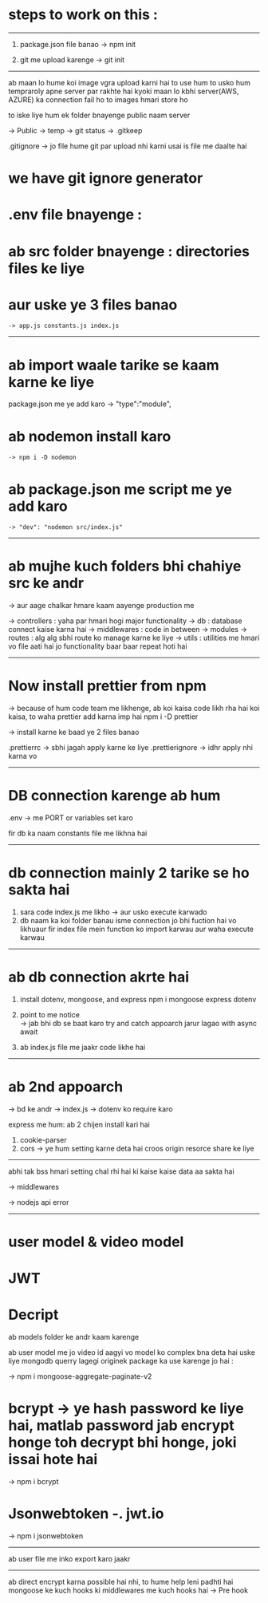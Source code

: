 # steps to work on this :
-------------------------------

1) package.json file banao
    -> npm init

2) git me upload karenge
    -> git init

____________

ab maan lo hume koi image vgra upload karni hai to use hum to usko hum tempraroly apne server par rakhte hai
kyoki maan lo kbhi server(AWS, AZURE) ka connection fail ho to images hmari store ho

to iske liye hum ek folder bnayenge public naam server

-> Public -> temp ->  git status -> .gitkeep

<!--  -->

.gitignore 
-> jo file hume git par upload nhi karni usai is file me daalte hai

# we have git ignore generator 

<!-- -->

# .env file bnayenge :
# ab src folder bnayenge : directories files ke liye
# aur uske ye 3 files banao 
    -> app.js constants.js index.js

____________________



# ab import waale tarike se kaam karne ke liye 
package.json me ye add karo -> "type":"module",

# ab nodemon install karo 
    -> npm i -D nodemon

# ab package.json me script me ye add karo
    -> "dev": "nodemon src/index.js"   

-------------------

# ab mujhe kuch folders bhi chahiye src ke andr 
 -> aur aage chalkar hmare kaam aayenge production me

-> controllers : yaha par hmari hogi major functionality
-> db : database connect kaise karna hai 
-> middlewares : code in between 
-> modules
-> routes : alg alg sbhi route ko manage karne ke liye 
-> utils : utilities me hmari vo file aati hai jo functionality baar baar repeat hoti hai 

---------------------

# Now install prettier from npm
-> because of hum code team me likhenge, ab koi kaisa code likh rha hai koi kaisa, to waha prettier add karna imp hai
    npm i -D prettier

-> install karne ke baad ye 2 files banao

.prettierrc -> sbhi jagah apply karne ke liye 
.prettierignore -> idhr apply nhi karna vo

------------------------


# DB connection karenge ab hum 

.env -> me PORT or variables set karo

fir db ka naam constants file me likhna hai 

------------------------

# db connection mainly 2 tarike se ho sakta hai 

1) sara code index.js me likho -> aur usko execute karwado
2) db naam ka koi folder banau isme connection jo bhi fuction hai vo likhuaur fir index file mein function ko import karwau aur waha execute karwau


-----------------------

# ab db connection akrte hai 

1) install dotenv, mongoose, and express 
    npm i mongoose express dotenv

2) point to me notice    
    -> jab bhi db se baat karo try and catch appoarch jarur lagao with async await

3) ab index.js file me jaakr code likhe hai    

-------------------------
 # ab 2nd appoarch

 -> bd ke andr -> index.js
 -> dotenv ko require karo

<!--  -->

express me hum:
ab 2 chijen install kari hai 

1) cookie-parser
2) cors -> ye hum setting karne deta hai croos origin resorce share ke liye
----------------

abhi tak bss hmari setting chal rhi hai ki
kaise kaise data aa sakta hai


-> middlewares

-> nodejs api error


------------------------------------------------


# user model & video model
# JWT
# Decript 

ab models folder ke andr kaam karenge

ab user model me jo video id aagyi vo model ko complex bna deta hai 
uske liye mongodb querry lagegi originek package ka use karenge
jo hai : 

-> npm i mongoose-aggregate-paginate-v2


# bcrypt  -> ye hash password ke liye hai, matlab password jab encrypt honge toh decrypt bhi honge, joki issai hote hai
-> npm i bcrypt

# Jsonwebtoken -. jwt.io
-> npm i jsonwebtoken

-----
ab user file me inko export karo jaakr


-----
ab direct encrypt karna possible hai nhi, to hume help leni padhti hai mongoose ke kuch hooks ki
middlewares me kuch hooks hai 
-> Pre hook